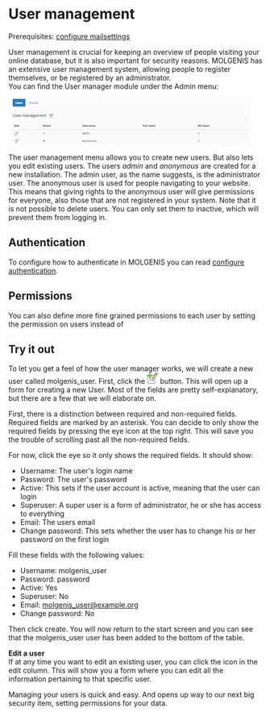 # User management
Prerequisites: [configure mailsettings](guide-ref-mailsettings.md)

User management is crucial for keeping an overview of people visiting your online database, 
but it is also important for security reasons. MOLGENIS has an extensive user management system, 
allowing people to register themselves, or be registered by an administrator.  
You can find the User manager module under the Admin menu:

![Menu manager screen](../../images/user_manager.png?raw=true, "user manager")

The user management menu allows you to create new users. 
But also lets you edit existing users. 
The users *admin* and *anonymous* are created for a new installation. 
The admin user, as the name suggests, is the administrator user. 
The anonymous user is used for people navigating to your website. 
This means that giving rights to the anonymous user will give permissions for everyone, 
also those that are not registered in your system. 
Note that it is not possible to delete users.
You can only set them to inactive, which will prevent them from logging in.

## Authentication

To configure how to authenticate in MOLGENIS you can read [configure authentication](guide-ref-authentication.md).

## Permissions
 
You can also define more fine grained permissions to each user by setting the permission on users instead of 

## Try it out
To let you get a feel of how the user manager works, we will create a new user called molgenis_user.
First, click the ![New button](../../images/new.png?raw=true, "new button") button. 
This will open up a form for creating a new User. 
Most of the fields are pretty self-explanatory, but there are a few that we will elaborate on. 

First, there is a distinction between required and non-required fields. Required fields are marked by an asterisk. 
You can decide to only show the required fields by pressing the eye icon at the top right. 
This will save you the trouble of scrolling past all the non-required fields.

For now, click the eye so it only shows the required fields. It should show:

*  Username: The user's login name
*  Password: The user's password
*  Active: This sets if the user account is active, meaning that the user can login
*  Superuser: A super user is a form of administrator, he or she has access to everything
*  Email: The users email
*  Change password: This sets whether the user has to change his or her password on the first login

Fill these fields with the following values:

*  Username: molgenis_user
*  Password: password
*  Active: Yes
*  Superuser: No
*  Email: molgenis_user@example.org
*  Change password: No

Then click create. 
You will now return to the start screen and you can see that the molgenis_user user has been added to the bottom of the table. 

**Edit a user**  
If at any time you want to edit an existing user, you can click the icon in the edit column. This will show you a form where you can edit all the information pertaining to that specific user.

Managing your users is quick and easy. And opens up way to our next big security item, setting permissions for your data.
